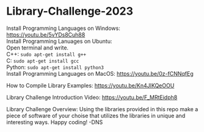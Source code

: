 # Library-Challenge-2023

Install Programming Languages on Windows: https://youtu.be/5vYDs8Cuh88  
Install Programming Lanuages on Ubuntu:  
          Open terminal and write.  
          C++: ```sudo apt-get install g++```  
          C: ```sudo apt-get install gcc```  
          Python: ```sudo apt-get install python3```  
Install Programming Languages on MacOS: https://youtu.be/0z-fCNNqfEg  

How to Compile Library Examples: https://youtu.be/Kn4JIKQeOOU  

Library Challenge Introduction Video: https://youtu.be/F_MRtEidph8   

Library Challenge Overview:
            Using the libraries provided in this repo make a piece of software of your choise that utilizes the libraries in unique and interesting ways.
            Happy coding! -DNS
